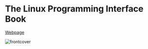 # The Linux Programming Interface Book

[Webpage](https://www.man7.org/tlpi/)

![frontcover](https://man7.org/tlpi/cover/TLPI-front-cover.png)
